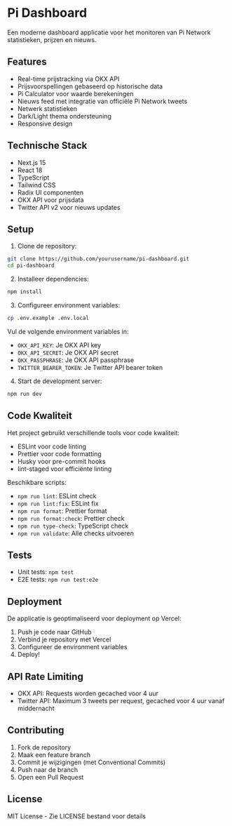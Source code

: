 # Pi Dashboard

Een moderne dashboard applicatie voor het monitoren van Pi Network statistieken, prijzen en nieuws.

## Features

- Real-time prijstracking via OKX API
- Prijsvoorspellingen gebaseerd op historische data
- Pi Calculator voor waarde berekeningen
- Nieuws feed met integratie van officiële Pi Network tweets
- Netwerk statistieken
- Dark/Light thema ondersteuning
- Responsive design

## Technische Stack

- Next.js 15
- React 18
- TypeScript
- Tailwind CSS
- Radix UI componenten
- OKX API voor prijsdata
- Twitter API v2 voor nieuws updates

## Setup

1. Clone de repository:
```bash
git clone https://github.com/yourusername/pi-dashboard.git
cd pi-dashboard
```

2. Installeer dependencies:
```bash
npm install
```

3. Configureer environment variables:
```bash
cp .env.example .env.local
```

Vul de volgende environment variables in:
- `OKX_API_KEY`: Je OKX API key
- `OKX_API_SECRET`: Je OKX API secret
- `OKX_PASSPHRASE`: Je OKX API passphrase
- `TWITTER_BEARER_TOKEN`: Je Twitter API bearer token

4. Start de development server:
```bash
npm run dev
```

## Code Kwaliteit

Het project gebruikt verschillende tools voor code kwaliteit:

- ESLint voor code linting
- Prettier voor code formatting
- Husky voor pre-commit hooks
- lint-staged voor efficiënte linting

Beschikbare scripts:
- `npm run lint`: ESLint check
- `npm run lint:fix`: ESLint fix
- `npm run format`: Prettier format
- `npm run format:check`: Prettier check
- `npm run type-check`: TypeScript check
- `npm run validate`: Alle checks uitvoeren

## Tests

- Unit tests: `npm test`
- E2E tests: `npm run test:e2e`

## Deployment

De applicatie is geoptimaliseerd voor deployment op Vercel:

1. Push je code naar GitHub
2. Verbind je repository met Vercel
3. Configureer de environment variables
4. Deploy!

## API Rate Limiting

- OKX API: Requests worden gecached voor 4 uur
- Twitter API: Maximum 3 tweets per request, gecached voor 4 uur vanaf middernacht

## Contributing

1. Fork de repository
2. Maak een feature branch
3. Commit je wijzigingen (met Conventional Commits)
4. Push naar de branch
5. Open een Pull Request

## License

MIT License - Zie LICENSE bestand voor details
